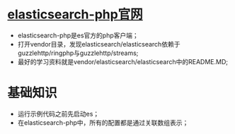 # [elasticsearch-php官网](http://www.elasticsearch.org/guide/en/elasticsearch/client/php-api/5.0/index.html)
* elasticsearch-php是es官方的php客户端；
* 打开vendor目录，发现elasticsearch/elasticsearch依赖于guzzlehttp/ringphp与guzzlehttp/streams;
* 最好的学习资料就是vendor/elasticsearch/elasticsearch中的README.MD;

# 基础知识

* 运行示例代码之前先启动es；
* 在elasticsearch-php中，所有的配置都是通过关联数组表示；